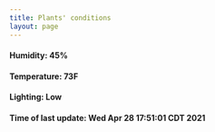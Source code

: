 ```yaml
---
title: Plants' conditions
layout: page
---
```



#### Humidity: 45%
#### Temperature: 73F
#### Lighting: Low
#### Time of last update: Wed Apr 28 17:51:01 CDT 2021
